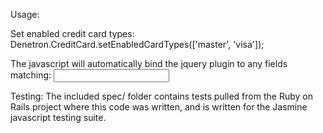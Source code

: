 Usage:

Set enabled credit card types:
Denetron.CreditCard.setEnabledCardTypes(['master', 'visa']);

The javascript will automatically bind the jquery plugin to any fields matching: <input name="*_card_number" />


Testing:
The included spec/ folder contains tests pulled from the Ruby on Rails project where this code was written, and is written for the Jasmine javascript testing suite.
